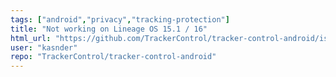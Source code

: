 ```yaml
---
tags: ["android","privacy","tracking-protection"]
title: "Not working on Lineage OS 15.1 / 16"
html_url: "https://github.com/TrackerControl/tracker-control-android/issues/23"
user: "kasnder"
repo: "TrackerControl/tracker-control-android"
---
```


